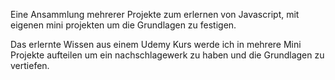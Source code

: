 Eine Ansammlung mehrerer Projekte zum erlernen von Javascript, mit eigenen mini projekten um die Grundlagen zu festigen. 

Das erlernte Wissen aus einem Udemy Kurs werde ich in mehrere Mini Projekte aufteilen um ein nachschlagewerk zu haben und die Grundlagen zu vertiefen. 
